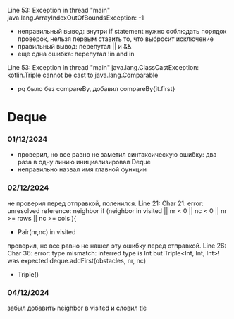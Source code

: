 Line 53: Exception in thread "main" 
java.lang.ArrayIndexOutOfBoundsException: -1
- неправильный вывод: внутри if statement нужно соблюдать порядок проверок,
нельзя первым ставить то, что выбросит исключение
- правильный вывод: перепутал || и &&
- еще одна ошибка: перепутал !in and in

Line 53: Exception in thread "main" java.lang.ClassCastException:
kotlin.Triple cannot be cast to java.lang.Comparable
- pq было без compareBy, добавил compareBy{it.first}

# Deque
### 01/12/2024
- проверил, но все равно не заметил синтаксическую ошибку: два раза в одну линию инициализировал
 Deque
- неправильно назвал имя главной функции

### 02/12/2024
не проверил перед отправкой, поленился. Line 21: Char 21: error: unresolved reference: neighbor
if (neighbor in visited || nr < 0 || nc < 0 || nr >= rows || nc >= cols ){
- Pair(nr,nc) in visited

проверил, но все равно не нашел эту ошибку перед отправкой. Line 26: Char 36: error: type 
mismatch: inferred type is Int but Triple<Int, Int, Int>! was expected deque.addFirst(obstacles, nr, nc)
- Triple() 
### 04/12/2024
забыл добавить neighbor в visited и словил tle